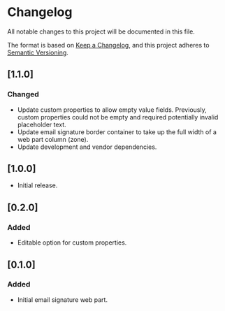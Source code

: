# Changelog

All notable changes to this project will be documented in this file.

The format is based on [Keep a Changelog](https://keepachangelog.com/en/1.0.0/),
and this project adheres to [Semantic Versioning](https://semver.org/spec/v2.0.0.html).

## [1.1.0]
### Changed
- Update custom properties to allow empty value fields. Previously, custom properties could not be empty and required potentially invalid placeholder text.
- Update email signature border container to take up the full width of a web part column (zone).
- Update development and vendor dependencies.

## [1.0.0]
- Initial release.

## [0.2.0]
### Added
- Editable option for custom properties.

## [0.1.0]
### Added
- Initial email signature web part.
